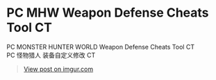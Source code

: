 # PC MHW Weapon Defense Cheats Tool CT
PC MONSTER HUNTER WORLD Weapon Defense Cheats Tool CT</br>
PC 怪物猎人 装备自定义修改 CT

<blockquote class="imgur-embed-pub" lang="en" data-id="VvOreGb"><a href="//imgur.com/VvOreGb">View post on imgur.com</a></blockquote><script async src="//s.imgur.com/min/embed.js" charset="utf-8"></script>
